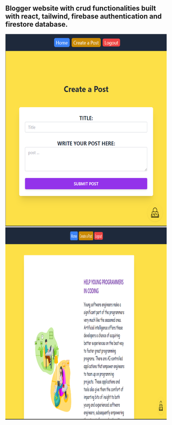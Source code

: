 ## Blogger website with crud functionalities built with react, tailwind, firebase authentication and firestore database.

<img src="./src/assets/rblogger-createpost-page.png" alt="alt text" width="600" height="600">
<img src="./src/assets/rblogger-homepage-1.png" alt="alt text" width="600" height="600">
